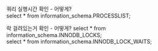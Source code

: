 쿼리 실행시간 확인 - 어떻게?  
select * from information_schema.PROCESSLIST;

락 걸려있는거 확인 - 어떻게?
select * from information_schema.INNODB_LOCKS;  
select * from information_schema.INNODB_LOCK_WAITS;